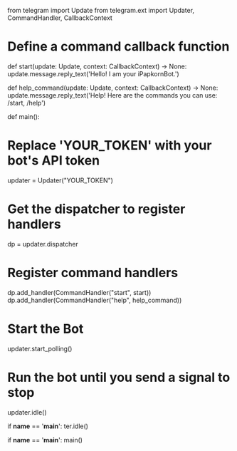 
from telegram import Update
from telegram.ext import Updater, CommandHandler, CallbackContext

# Define a command callback function
def start(update: Update, context: CallbackContext) -> None:
 update.message.reply_text('Hello! I am your iPapkornBot.')

def help_command(update: Update, context: CallbackContext) -> None:
 update.message.reply_text('Help! Here are the commands you can use: /start, /help')

def main():
 # Replace 'YOUR_TOKEN' with your bot's API token
 updater = Updater("YOUR_TOKEN")

 # Get the dispatcher to register handlers
 dp = updater.dispatcher

 # Register command handlers
 dp.add_handler(CommandHandler("start", start))
 dp.add_handler(CommandHandler("help", help_command))

 # Start the Bot
 updater.start_polling()

 # Run the bot until you send a signal to stop
 updater.idle()

if __name__ == '__main__':
 ter.idle()

if __name__ == '__main__':
 main()
 
